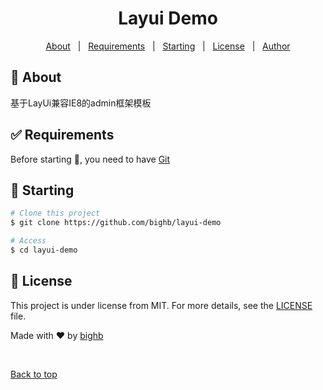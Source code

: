 

<h1 align="center">Layui Demo</h1>



<p align="center">
  <a href="#dart-about">About</a> &#xa0; | &#xa0; 
  <a href="#white_check_mark-requirements">Requirements</a> &#xa0; | &#xa0;
  <a href="#checkered_flag-starting">Starting</a> &#xa0; | &#xa0;
  <a href="#memo-license">License</a> &#xa0; | &#xa0;
  <a href="https://github.com/{{YOUR_GITHUB_USERNAME}}" target="_blank">Author</a>
</p>



## :dart: About ##

基于LayUi兼容IE8的admin框架模板


## :white_check_mark: Requirements ##

Before starting :checkered_flag:, you need to have [Git](https://git-scm.com) 

## :checkered_flag: Starting ##

```bash
# Clone this project
$ git clone https://github.com/bighb/layui-demo

# Access
$ cd layui-demo

```

## :memo: License ##

This project is under license from MIT. For more details, see the [LICENSE](LICENSE.md) file.


Made with :heart: by <a href="https://github.com/bighb" target="_blank">bighb</a>

&#xa0;

<a href="#top">Back to top</a>
